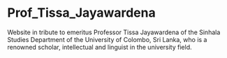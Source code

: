 # Prof_Tissa_Jayawardena
Website in tribute to emeritus Professor Tissa Jayawardena of the Sinhala Studies Department of the University of Colombo, Sri Lanka, who is a renowned scholar, intellectual and linguist in the university field.
